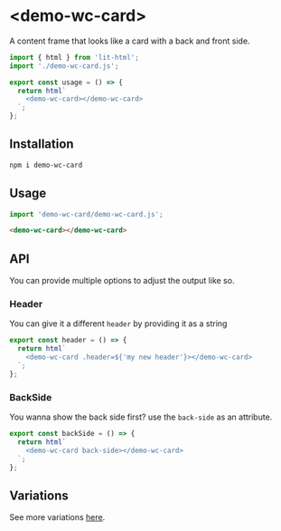 # <demo-wc-card\>

A content frame that looks like a card with a back and front side.

```js script
import { html } from 'lit-html';
import './demo-wc-card.js';
```

```js story
export const usage = () => {
  return html`
    <demo-wc-card></demo-wc-card>
  `;
};
```

## Installation

```bash
npm i demo-wc-card
```

## Usage

```js
import 'demo-wc-card/demo-wc-card.js';
```

```html
<demo-wc-card></demo-wc-card>
```

## API

You can provide multiple options to adjust the output like so.

### Header

You can give it a different `header` by providing it as a string

```js preview-story
export const header = () => {
  return html`
    <demo-wc-card .header=${'my new header'}></demo-wc-card>
  `;
};
```

### BackSide

You wanna show the back side first? use the `back-side` as an attribute.

```js preview-story
export const backSide = () => {
  return html`
    <demo-wc-card back-side></demo-wc-card>
  `;
};
```

## Variations

See more variations [here](./docs/variations.md).
